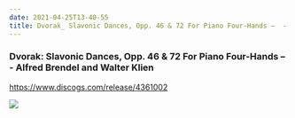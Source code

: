 ```yaml
---
date: 2021-04-25T13-40-55
title: Dvorak_ Slavonic Dances, Opp. 46 & 72 For Piano Four-Hands –  - Alfred Brendel and Walter Klien 
---
```

### Dvorak: Slavonic Dances, Opp. 46 & 72 For Piano Four-Hands –  - Alfred Brendel and Walter Klien 
https://www.discogs.com/release/4361002

![](dayone-moment://AFDA85E861844CCEA042A81C1DE82D0A)

